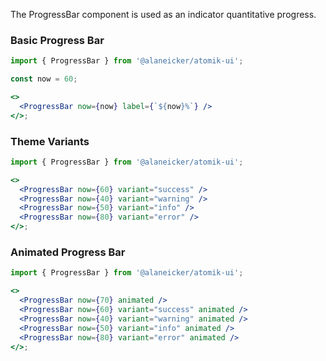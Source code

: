 The ProgressBar component is used as an indicator quantitative progress.

### Basic Progress Bar

```jsx
import { ProgressBar } from '@alaneicker/atomik-ui';

const now = 60;

<>
  <ProgressBar now={now} label={`${now}%`} />
</>;
```

### Theme Variants

```jsx
import { ProgressBar } from '@alaneicker/atomik-ui';

<>
  <ProgressBar now={60} variant="success" />
  <ProgressBar now={40} variant="warning" />
  <ProgressBar now={50} variant="info" />
  <ProgressBar now={80} variant="error" />
</>;
```

### Animated Progress Bar

```jsx
import { ProgressBar } from '@alaneicker/atomik-ui';

<>
  <ProgressBar now={70} animated />
  <ProgressBar now={60} variant="success" animated />
  <ProgressBar now={40} variant="warning" animated />
  <ProgressBar now={50} variant="info" animated />
  <ProgressBar now={80} variant="error" animated />
</>;
```
